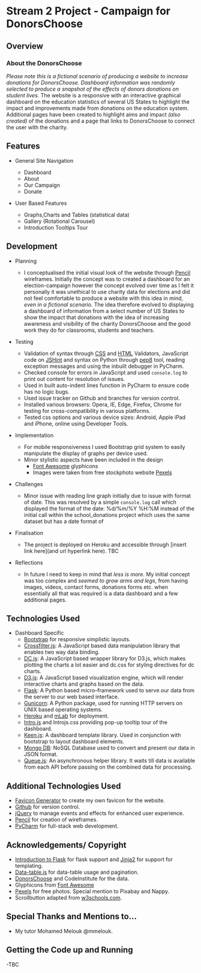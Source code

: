 # Stream 2 Project - Campaign for DonorsChoose

## Overview

### About the DonorsChoose
*Please note this is a fictional scenario of producing a website to increase donations for DonorsChoose.
Dashboard information was randomly selected to produce a snapshot of the effects of donors donations on student lives.*
The website is a responsive with an interactive graphical dashboard on the education statistics of several
US States to highlight the impact and improvements made from donations on the education system. Additional pages have 
been created to highlight aims and impact *(also created)* of the donations and a page that links to DonorsChoose to 
connect the user with the charity. 

## Features
- General Site Navigation 
    - Dashboard
	- About
	- Our Campaign
	- Donate

- User Based Features 
    - Graphs,Charts and Tables (statistical data) 
	- Gallery (Rotational Carousel)
	- Introduction Tooltips Tour

## Development 

- Planning
	- I conceptualised the initial visual look of the website through [Pencil](http://pencil.evolus.vn) wireframes.
	Initially the concept was to created a dashboard for an election-campaign however the concept evolved over time as 
	I felt it personally it was unethical to use charity data for elections and did not feel comfortable to produce a 
	website with this idea in mind, *even in a fictional scenario*. The idea therefore evolved to displaying a dashboard
	of information from a select number of US States to show the impact that donations with the idea of increasing 
	awareness and visibility of the charity DonorsChoose and the good work they do for classrooms, students and teachers. 

- Testing
    - Validation of syntax through [CSS](http://jigsaw.w3.org/css-validator) and [HTML](https://validator.w3.org) 
	Validators, JavaScript code on [JSHint](jshint.com) and syntax on Python through [pep8](http://pep8online.com) tool,
	reading exception messages and using the inbuilt debugger in PyCharm.
	- Checked console for errors in JavaScript and used ```console.log``` to print out content for resolution of issues.
	- Used in built auto-indent lines function in PyCharm to ensure code has no logic bugs.
	- Used issue tracker on Github and branches for version control.
	- Installed various browsers: Opera, IE, Edge, Firefox, Chrome for testing for cross-compatibility in various 
	platforms.
	- Tested css options and various device sizes: Android, Apple iPad and iPhone, online using Developer Tools.

- Implementation
	- For mobile responsiveness I used Bootstrap grid system to easily manipulate the display of graphs per device used.
	- Minor stylistic aspects have been included in the design
	    - [Font Awesome](https://fontawesome.bootstrapcheatsheets.com) glyphicons
	    - Images were taken from free stockphoto website [Pexels](https://pexels.com)
    
- Challenges
    - Minor issue with reading line graph initially due to issue with format of date. This was resolved by a simple
    ```console.log``` call which displayed the format of the date: %d/%m/%Y %H:%M instead of the initial call within the 
    school_donations project which uses the same dataset but has a date format of 
    
- Finalisation
    - The project is deployed on Heroku and accessible through [insert link here](and url hyperlink here). TBC

- Reflections 
    - In future I need to keep in mind that *less is more*. My initial concept was too complex and *seemed to grow arms 
    and legs*, from having images, videos, contact forms, donations forms etc. when essentially all that was required is 
    a data dashboard and a few additional pages. 

## Technologies Used
- Dashboard Specific
    - [Bootstrap](https://getbootstrap.com) for responsive simplistic layouts. 
    - [Crossfilter.js](http://square.github.io/crossfilter): A JavaScript based data manipulation library that enables 
    two way data binding.
    - [DC.js](http://dc-js.github.io/dc.js): A JavaScript based wrapper library for D3.js, which makes plotting the 
    charts a lot easier and dc.css for styling directives for dc charts.
    - [D3.js](https://d3js.org): A JavaScript based visualization engine, which will render interactive charts and 
    graphs based on the data.
    - [Flask](http://flask.pocoo.org): A Python based  micro–framework  used to serve our data from the server 
    to our web based interface.
    - [Gunicorn](http://gunicorn.org): A Python package, used for running HTTP servers on UNIX based operating systems.
    - [Heroku](https://www.heroku.com) and [mLab](https://mlab.com) for deployment.
    - [Intro.js](https://introjs.com) and Introjs.css providing pop-up tooltip tour of the dashboard.
    - [Keen.js](https://github.com/keen/keen-js): A dashboard template library. Used in conjunction with bootstrap to 
    layout dashboard elements.
    - [Mongo DB](https://www.mongodb.com): NoSQL Database used to convert and present our data in JSON format.
    - [Queue.js](https://github.com/d3/d3-queue): An asynchronous helper library. It waits till data is available from 
    each API before passing on the combined data for processing.

## Additional Technologies Used
- [Favicon Generator](https://www.favicon-generator.org) to create my own favicon for the website.
- [Github](https://www.github.com) for version control.
- [jQuery](https://www.jQuery.com) to manage events and effects for enhanced user experience.
- [Pencil](https://www.pencil.evolus.vn) for creation of wireframes.
- [PyCharm](https://www.jetbrains.com/pycharm) for full-stack web development.


## Acknowledgements/ Copyright
- [Introduction to Flask](http://flask.pocoo.org) for flask support and [Jinja2](http://jinja.pocoo.org)
for support for templating.
- [Data-table.js](https://dc-js.github.io/dc.js/docs/html/data-table.js.html) for data-table usage and pagination. 
- [DonorsChoose](https://www.donorschoose.org) and CodeInstitute for the data.
- Glyphicons from [Font Awesome](https://fontawesome.bootstrapcheatsheets.com)
- [Pexels](https://www.pexels.com) for free photos. Special mention to Pixabay and Nappy.
- Scrollbutton adapted from [w3schools.com](www.w3schools.com).

## Special Thanks and Mentions to...
- My tutor Mohamed Melouk @mmelouk.

## Getting the Code up and Running
 -TBC